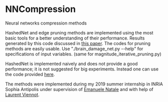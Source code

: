 # NNCompression
Neural networks compression methods 

HashedNet and edge pruning methods are implemented using the most basic tools for a better understanding of their performance.
Results generated by this code discussed in [this paper](https://arxiv.org/abs/1910.11144).
The codes for pruning methods are easily usable.
Use "./brain_damage_net.py --help" for specifications of input variables. (same for magnitude_iterative_pruning.py)

HashedNet is implemented naively and does not provide a good performance; it is not suggested for big experiments. 
Instead one can use the code provided [here](https://www.cse.wustl.edu/~ychen/HashedNets/).


The methods were implemented during my 2019 summer internship in INRIA Sophia Antipolis under supervision of [Emanuele Natale](https://sites.google.com/view/enatale) and with help of [Laurent Viennot](https://who.rocq.inria.fr/Laurent.Viennot/).
